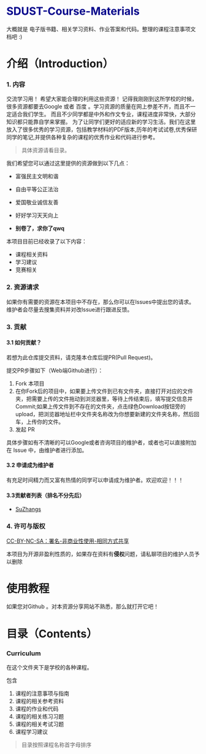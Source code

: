 # <font color = DarkBlue >SDUST-Course-Materials</font >
大概就是 电子版书籍、相关学习资料、作业答案和代码。整理的课程注意事项文档吧 :)

# 介绍（Introduction） 

### 1. 内容
交流学习用！ 
希望大家能合理的利用这些资源！
记得我刚刚到这所学校的时候，很多资源都要去Google 或者 百度 。学习资源的质量在网上参差不齐，而且不一定适合我们学生。
而且不少同学都是中外和作文专业，课程进度非常快，大部分知识都只能靠自学来掌握。
为了让同学们更好的适应新的学习生活。我们在这里放入了很多优秀的学习资源，包括教学材料的PDF版本,历年的考试试卷,优秀保研同学的笔记,并提供各种复杂的课程的优秀作业和代码进行参考。
> 具体资源请看目录。

我们希望您可以通过这里提供的资源做到以下几点：

- 富强民主文明和谐
- 自由平等公正法治
- 爱国敬业诚信友善

- 好好学习天天向上
- **别卷了，求你了qwq**

本项目目前已经收录了以下内容：

- 课程相关资料
- 学习建议
- 竞赛相关

### 2. 资源请求

如果你有需要的资源在本项目中不存在，那么你可以在Issues中提出您的请求。维护者会尽量去搜集资料并对改Issue进行跟进反馈。

### 3. 贡献

#### 3.1 如何贡献？

若想为此仓库提交资料，请克隆本仓库后提PR(Pull Request)。

提交PR步骤如下（Web端Github进行）：

1. Fork 本项目
2. 在你Fork后的项目中，如果要上传文件到已有文件夹，直接打开对应的文件夹，把需要上传的文件拖动到浏览器里，等待上传结束后，填写提交信息并Commit;如果上传文件到不存在的文件夹，点击绿色Download按钮旁的upload，把浏览器地址栏中文件夹名称改为你想要新建的文件夹名称，然后回车，上传你的文件。
3. 发起 PR

具体步骤如有不清晰的可以Google或者咨询项目的维护者，或者也可以直接附加在 Issue 中，由维护者进行添加。

#### 3.2 申请成为维护者

有充足时间精力而又富有热情的同学可以申请成为维护者。欢迎欢迎！！！

#### 3.3贡献者列表（排名不分先后）

- [SuZhangs](https://github.com/SuZhangs)

### 4. 许可与版权

[CC-BY-NC-SA：署名-非商业性使用-相同方式共享](https://creativecommons.org/licenses/by-nc-sa/4.0/deed.zh)

本项目为开源非盈利性质的，如果存在资料有**侵权**问题，请私聊项目的维护人员予以删除

# 使用教程

如果您对Github 。对本资源分享网站不熟悉，那么就打开它吧！

# 目录（Contents）

### Curriculum

在这个文件夹下是学校的各种课程。

包含 

1. 课程的注意事项与指南
2. 课程的相关参考资料
3. 课程的作业和代码
4. 课程的相关练习习题
5. 课程的相关考试习题
6. 课程学习建议

> 目录按照课程名称首字母排序
